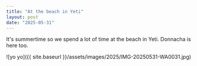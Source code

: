 ```yaml
---
title: "At the beach in Yeti"
layout: post
date: "2025-05-31"
---
```


It's summertime so we spend a lot of time at the beach in Yeti. Donnacha is here too.

![yo yo]({{ site.baseurl }}/assets/images/2025/IMG-20250531-WA0031.jpg)
